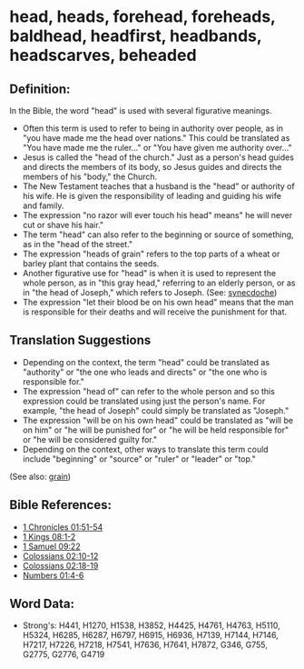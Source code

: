 # head, heads, forehead, foreheads, baldhead, headfirst, headbands, headscarves, beheaded #

## Definition: ##

In the Bible, the word "head" is used with several figurative meanings.

* Often this term is used to refer to being in authority over people, as in "you have made me the head over nations." This could be translated as "You have made me the ruler…" or "You have given me authority over…"
* Jesus is called the "head of the church." Just as a person's head guides and directs the members of its body, so Jesus guides and directs the members of his "body," the Church.
* The New Testament teaches that a husband is the "head" or authority of his wife. He is given the responsibility of leading and guiding his wife and family.
* The expression "no razor will ever touch his head" means" he will never cut or shave his hair."
* The term "head" can also refer to the beginning or source of something, as in the "head of the street."
* The expression "heads of grain" refers to the top parts of a wheat or barley plant that contains the seeds.
* Another figurative use for "head" is when it is used to represent the whole person, as in "this gray head," referring to an elderly person, or as in "the head of Joseph," which refers to Joseph. (See: [synecdoche](rc://en/ta/man/translate/figs-synecdoche))
* The expression "let their blood be on his own head" means that the man is responsible for their deaths and will receive the punishment for that.

## Translation Suggestions ##

* Depending on the context, the term "head" could be translated as "authority" or "the one who leads and directs" or "the one who is responsible for."
* The expression "head of" can refer to the whole person and so this expression could be translated using just the person's name. For example, "the head of Joseph" could simply be translated as "Joseph."
* The expression "will be on his own head" could be translated as "will be on him" or "he will be punished for" or "he will be held responsible for" or "he will be considered guilty for."
* Depending on the context, other ways to translate this term could include "beginning" or "source" or "ruler" or "leader" or "top."

(See also: [grain](../other/grain.md))

## Bible References: ##

* [1 Chronicles 01:51-54](rc://en/tn/help/1ch/01/51)
* [1 Kings 08:1-2](rc://en/tn/help/1ki/08/01)
* [1 Samuel 09:22](rc://en/tn/help/1sa/09/22)
* [Colossians 02:10-12](rc://en/tn/help/col/02/10)
* [Colossians 02:18-19](rc://en/tn/help/col/02/18)
* [Numbers 01:4-6](rc://en/tn/help/num/01/04)

## Word Data: ##

* Strong's: H441, H1270, H1538, H3852, H4425, H4761, H4763, H5110, H5324, H6285, H6287, H6797, H6915, H6936, H7139, H7144, H7146, H7217, H7226, H7218, H7541, H7636, H7641, H7872, G346, G755, G2775, G2776, G4719
